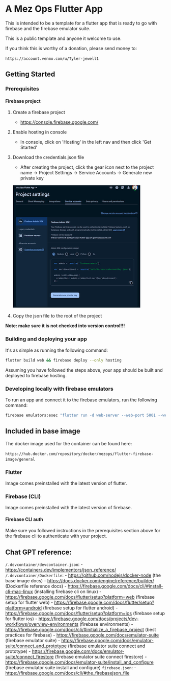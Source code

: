 # A Mez Ops Flutter App

This is intended to be a template for a flutter app that is ready to go with firebase and the firebase emulator suite.

This is a public template and anyone it welcome to use. 

If you think this is worthy of a donation, please send money to:

`https://account.venmo.com/u/Tyler-jewell1`

## Getting Started

### Prerequisites

#### Firebase project

1. Create a firebase project
    - https://console.firebase.google.com/
2. Enable hosting in console
    - In console, click on 'Hosting' in the left nav and then click 'Get Started'
3. Download the credentials.json file
    - After creating the project, click the gear icon next to the project name -> Project Settings -> Service Accounts -> Generate new private key

    ![Alt text](assets/download-service-account-json.png)
4. Copy the json file to the root of the project

**Note: make sure it is not checked into version control!!!**

### Building and deploying your app

It's as simple as running the following command:

```bash
flutter build web && firebase deploy --only hosting
```

Assuming you have followed the steps above, your app should be built and deployed to firebase hosting.

### Developing locally with firebase emulators

To run an app and connect it to the firebase emulators, run the following command:

```bash
firebase emulators:exec "flutter run -d web-server --web-port 5001 --web-hostname localhost"
```

## Included in base image

The docker image used for the container can be found here:

`https://hub.docker.com/repository/docker/mezops/flutter-firebase-image/general`

### Flutter

Image comes preinstalled with the latest version of flutter. 

### Firebase (CLI)

Image comes preinstalled with the latest version of firebase.

#### Firebase CLI auth

Make sure you followed instructions in the prerequisites section above for the firebase cli to authenticate with your project.


## Chat GPT reference:
`/.devcontainer/devcontainer.json`: 
    - https://containers.dev/implementors/json_reference/
`/.devcontainer/Dockerfile`:
    - https://github.com/nodejs/docker-node (the base image docs)
    - https://docs.docker.com/engine/reference/builder/ (Dockerfile reference docs) 
    - https://firebase.google.com/docs/cli/#install-cli-mac-linux (installing firebase cli on linux)
    - https://firebase.google.com/docs/flutter/setup?platform=web (firebase setup for flutter web)
    - https://firebase.google.com/docs/flutter/setup?platform=android (firebase setup for flutter android)
    - https://firebase.google.com/docs/flutter/setup?platform=ios (firebase setup for flutter ios)
    - https://firebase.google.com/docs/projects/dev-workflows/overview-environments (firebase environments)
    - https://firebase.google.com/docs/cli/#initialize_a_firebase_project (best practices for firebase)
    - https://firebase.google.com/docs/emulator-suite (firebase emulator suite)
    - https://firebase.google.com/docs/emulator-suite/connect_and_prototype (firebase emulator suite connect and prototype)
    - https://firebase.google.com/docs/emulator-suite/connect_firestore (firebase emulator suite connect firestore)
    - https://firebase.google.com/docs/emulator-suite/install_and_configure (firebase emulator suite install and configure)
`firebase.json`:
    - https://firebase.google.com/docs/cli/#the_firebasejson_file

